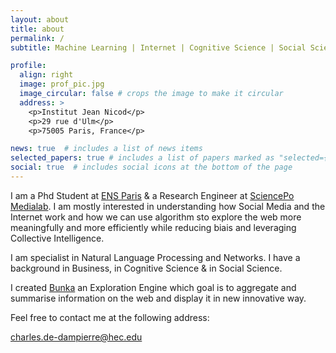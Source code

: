 ```yaml
---
layout: about
title: about
permalink: /
subtitle: Machine Learning | Internet | Cognitive Science | Social Science | Exploration Engine

profile:
  align: right
  image: prof_pic.jpg
  image_circular: false # crops the image to make it circular
  address: >
    <p>Institut Jean Nicod</p>
    <p>29 rue d'Ulm</p>
    <p>75005 Paris, France</p>

news: true  # includes a list of news items
selected_papers: true # includes a list of papers marked as "selected={true}"
social: true  # includes social icons at the bottom of the page
---
```


I am a Phd Student at [ENS Paris](<https://www.computationalculturalsciences.com/charles-de-dampierre>) & a Research Engineer at [SciencePo Medialab](<https://medialab.sciencespo.fr/en/people/charles-de-dampierre/>). I am mostly interested in understanding how Social Media and the Internet work and how we can use algorithm sto explore the web more meaningfully and more efficiently while reducing biais and leveraging Collective Intelligence.

I am specialist in Natural Language Processing and Networks. I have a background in Business, in Cognitive Science & in Social Science.

I created [Bunka](https://www.bunka.ai/) an Exploration Engine which goal is to aggregate and summarise information on the web and display it in new innovative way.

Feel free to contact me at the following address:

charles.de-dampierre@hec.edu
